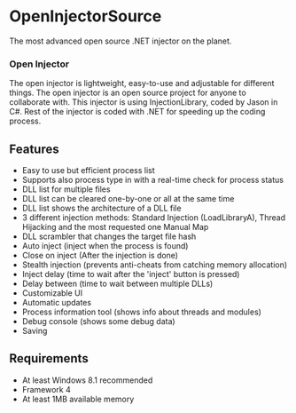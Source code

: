 # OpenInjectorSource
The most advanced open source .NET injector on the planet.


### Open Injector
The open injector is lightweight, easy-to-use and adjustable for different things. The open injector is an open source project for anyone to collaborate with. This injector is using InjectionLibrary, coded by Jason in C#. Rest of the injector is coded with .NET for speeding up the coding process.

 ## Features
* Easy to use but efficient process list
* Supports also process type in with a real-time check for process status
* DLL list for multiple files
* DLL list can be cleared one-by-one or all at the same time
* DLL list shows the architecture of a DLL file
* 3 different injection methods: Standard Injection (LoadLibraryA), Thread Hijacking and the most requested one Manual Map
* DLL scrambler that changes the target file hash
* Auto inject (inject when the process is found)
* Close on inject (After the injection is done)
* Stealth injection (prevents anti-cheats from catching memory allocation)
* Inject delay (time to wait after the 'inject' button is pressed)
* Delay between (time to wait between multiple DLLs)
* Customizable UI
* Automatic updates
* Process information tool (shows info about threads and modules)
* Debug console (shows some debug data)
* Saving

## Requirements
* At least Windows 8.1 recommended
* Framework 4
* At least 1MB available memory
